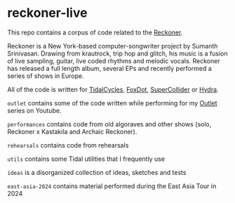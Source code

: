 # reckoner-live

This repo contains a corpus of code related to the [Reckoner](https://reckoner.space/).

Reckoner is a New York-based computer-songwriter project by Sumanth Srinivasan. Drawing from krautrock, trip hop and glitch, his music is a fusion of live sampling, guitar, live coded rhythms and melodic vocals. Reckoner has released a full length album, several EPs and recently performed a series of shows in Europe.

All of the code is written for [TidalCycles](https://tidalcycles.org/Welcome), [FoxDot](https://foxdot.org/), [SuperCollider](https://supercollider.github.io/) or [Hydra](https://foxdot.org/).

`outlet` contains some of the code written while performing for my [Outlet](https://www.youtube.com/playlist?list=PLgySrqiJduxZOAYvoEH4hj6L5RXf6tMv2) series on Youtube.

`performances` contains code from old algoraves and other shows (solo, Reckoner x Kastakila and Archaic Reckoner).

`rehearsals` contains code from rehearsals

`utils` contains some Tidal utilities that I frequently use

`ideas` is a disorganized collection of ideas, sketches and tests

`east-asia-2024` contains material performed during the East Asia Tour in 2024
